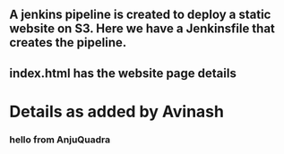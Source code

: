 ## A jenkins pipeline is created to deploy a static website on S3. Here we have a Jenkinsfile that creates the pipeline. 
## index.html has the website page details

Details as added by Avinash
=======
### hello from AnjuQuadra
